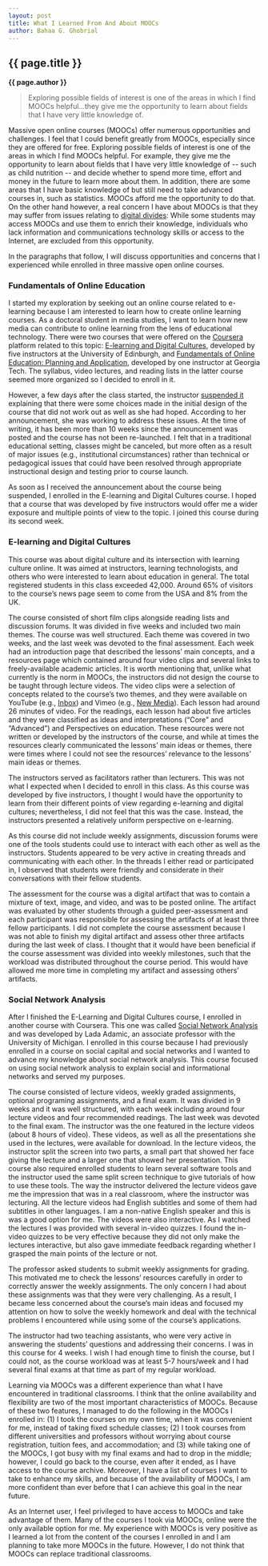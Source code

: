 ```yaml
---
layout: post
title: What I Learned From And About MOOCs
author: Bahaa G. Ghobrial
---
```


## {{ page.title }} ##

**{{ page.author }}**

>Exploring possible fields of interest is one of the areas in which I find MOOCs helpful...they give me the opportunity to learn about fields that I have very little knowledge of.

Massive open online courses (MOOCs) offer numerous opportunities and challenges. I feel that I could benefit greatly from MOOCs, especially since they are offered for free. Exploring possible fields of interest is one of the areas in which I find MOOCs helpful. For example, they give me the opportunity to learn about fields that I have very little knowledge of -- such as child nutrition -- and decide whether to spend more time, effort and money in the future to learn more about them. In addition, there are some areas that I have basic knowledge of but still need to take advanced courses in, such as statistics. MOOCs afford me the opportunity to do that. On the other hand however, a real concern I have about MOOCs is that they may suffer from issues relating to [digital divides](http://pewinternet.org/Reports/2012/Digital-differences/Overview.aspx): While some students may access MOOCs and use them to enrich their knowledge, individuals who lack information and communications technology skills or access to the Internet, are excluded from this opportunity.

In the paragraphs that follow, I will discuss opportunities and concerns that I experienced while enrolled in three massive open online courses.

### Fundamentals of Online Education ###

I started my exploration by seeking out an online course related to e-learning because I am interested to learn how to create online learning courses. As a doctoral student in media studies, I want to learn how new media can contribute to online learning from the lens of educational technology. There were two courses that were offered on the [Coursera](https://www.coursera.org/) platform related to this topic: [E-learning and Digital Cultures](https://www.coursera.org/course/edc), developed by five instructors at the University of Edinburgh, and [Fundamentals of Online Education: Planning and Application](https://www.coursera.org/course/foe), developed by one instructor at Georgia Tech. The syllabus, video lectures, and reading lists in the latter course seemed more organized so I decided to enroll in it.

However, a few days after the class started, the instructor [suspended it](http://www.insidehighered.com/news/2013/02/04/coursera-forced-call-mooc-amid-complaints-about-course) explaining that there were some choices made in the initial design of the course that did not work out as well as she had hoped. According to her announcement, she was working to address these issues. At the time of writing, it has been more than 10 weeks since the announcement was posted and the course has not been re-launched. I felt that in a traditional educational setting, classes might be canceled, but more often as a result of major issues (e.g., institutional circumstances) rather than technical or pedagogical issues that could have been resolved through appropriate instructional design and testing prior to course launch.

As soon as I received the announcement about the course being suspended, I enrolled in the E-learning and Digital Cultures course. I hoped that a course that was developed by five instructors would offer me a wider exposure and multiple points of view to the topic. I joined this course during its second week.

### E-learning and Digital Cultures ###

This course was about digital culture and its intersection with learning culture online. It was aimed at instructors, learning technologists, and others who were interested to learn about education in general. The total registered students in this class exceeded 42,000. Around 65% of visitors to the course’s news page seem to come from the USA and 8% from the UK.

The course consisted of short film clips alongside reading lists and discussion forums. It was divided in five weeks and included two main themes. The course was well structured. Each theme was covered in two weeks, and the last week was devoted to the final assessment. Each week had an introduction page that described the lessons’ main concepts, and a resources page which contained around four video clips and several links to freely-available academic articles. It is worth mentioning that, unlike what currently is the norm in MOOCs, the instructors did not design the course to be taught through lecture videos. The video clips were a selection of concepts related to the course’s two themes, and they were available on YouTube (e.g., [Inbox](http://www.youtube.com/watch?v=75wNgCo-BQM)) and Vimeo (e.g., [New Media](http://vimeo.com/33193443)). Each lesson had around 26 minutes of video. For the readings, each lesson had about five articles and they were classified as ideas and interpretations (“Core” and “Advanced”) and Perspectives on education. These resources were not written or developed by the instructors of the course, and while at times the resources clearly communicated the lessons’ main ideas or themes, there were times where I could not see the resources’ relevance to the lessons’ main ideas or themes.

The instructors served as facilitators rather than lecturers. This was not what I expected when I decided to enroll in this class. As this course was developed by five instructors, I thought I would have the opportunity to learn from their different points of view regarding e-learning and digital cultures; nevertheless, I did not feel that this was the case. Instead, the instructors presented a relatively uniform perspective on e-learning.

As this course did not include weekly assignments, discussion forums were one of the tools students could use to interact with each other as well as the instructors. Students appeared to be very active in creating threads and communicating with each other. In the threads I either read or participated in, I observed that students were friendly and considerate in their conversations with their fellow students.

The assessment for the course was a digital artifact that was to contain a mixture of text, image, and video, and was to be posted online. The artifact was evaluated by other students through a guided peer-assessment and each participant was responsible for assessing the artifacts of at least three fellow participants. I did not complete the course assessment because I was not able to finish my digital artifact and assess other three artifacts during the last week of class. I thought that it would have been beneficial if the course assessment was divided into weekly milestones, such that the workload was distributed throughout the course period. This would have allowed me more time in completing my artifact and assessing others’ artifacts.

### Social Network Analysis ###

After I finished the E-Learning and Digital Cultures course, I enrolled in another course with Coursera. This one was called [Social Network Analysis](https://www.coursera.org/course/sna) and was developed by Lada Adamic, an associate professor with the University of Michigan. I enrolled in this course because I had previously enrolled in a course on social capital and social networks and I wanted to advance my knowledge about social network analysis. This course focused on using social network analysis to explain social and informational networks and served my purposes.

The course consisted of lecture videos, weekly graded assignments, optional programing assignments, and a final exam. It was divided in 9 weeks and it was well structured, with each week including around four lecture videos and four recommended readings. The last week was devoted to the final exam. The instructor was the one featured in the lecture videos (about 8 hours of video). These videos, as well as all the presentations she used in the lectures, were available for download. In the lecture videos, the instructor split the screen into two parts, a small part that showed her face giving the lecture and a larger one that showed her presentation. This course also required enrolled students to learn several software tools and the instructor used the same split screen technique to give tutorials of how to use these tools. The way the instructor delivered the lecture videos gave me the impression that was in a real classroom, where the instructor was lecturing. All the lecture videos had English subtitles and some of them had subtitles in other languages. I am a non-native English speaker and this is was a good option for me. The videos were also interactive. As I watched the lectures I was provided with several in-video quizzes. I found the in-video quizzes to be very effective because they did not only make the lectures interactive, but also gave immediate feedback regarding whether I grasped the main points of the lecture or not.

The professor asked students to submit weekly assignments for grading. This motivated me to check the lessons’ resources carefully in order to correctly answer the weekly assignments. The only concern I had about these assignments was that they were very challenging. As a result, I became less concerned about the course’s main ideas and focused my attention on how to solve the weekly homework and deal with the technical problems I encountered while using some of the course’s applications.

The instructor had two teaching assistants, who were very active in answering the students’ questions and addressing their concerns. I was in this course for 4 weeks. I wish I had enough time to finish the course, but I could not, as the course workload was at least 5-7 hours/week and I had several final exams at that time as part of my regular workload.

Learning via MOOCs was a different experience than what I have encountered in traditional classrooms. I think that the online availability and flexibility are two of the most important characteristics of MOOCs. Because of these two features, I managed to do the following in the MOOCs I enrolled in: (1) I took the courses on my own time, when it was convenient for me, instead of taking fixed schedule classes; (2) I took courses from different universities and professors without worrying about course registration, tuition fees, and accommodation; and (3) while taking one of the MOOCs, I got busy with my final exams and had to drop in the middle; however, I could go back to the course, even after it ended, as I have access to the course archive. Moreover, I have a list of courses I want to take to enhance my skills, and because of the availability of MOOCs, I am more confident than ever before that I can achieve this goal in the near future.

As an Internet user, I feel privileged to have access to MOOCs and take advantage of them. Many of the courses I took via MOOCs, online were the only available option for me. My experience with MOOCs is very positive as I learned a lot from the content of the courses I enrolled in and I am planning to take more MOOCs in the future. However, I do not think that MOOCs can replace traditional classrooms.
